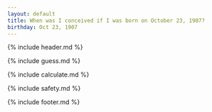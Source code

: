 ```yaml
---
layout: default
title: When was I conceived if I was born on October 23, 1907?
birthday: Oct 23, 1907
---
```


{% include header.md %}

{% include guess.md %}

{% include calculate.md %}

{% include safety.md %}

{% include footer.md %}



